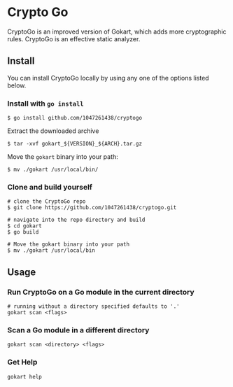 # Crypto Go

CryptoGo is an improved version of Gokart, which adds more cryptographic rules. CryptoGo is an effective static analyzer.

## Install

You can install CryptoGo locally by using any one of the options listed below.

### Install with `go install`

```shell
$ go install github.com/1047261438/cryptogo
```

Extract the downloaded archive

```shell
$ tar -xvf gokart_${VERSION}_${ARCH}.tar.gz
```

Move the `gokart` binary into your path:

```shell
$ mv ./gokart /usr/local/bin/
```

### Clone and build yourself

```shell
# clone the CryptoGo repo
$ git clone https://github.com/1047261438/cryptogo.git

# navigate into the repo directory and build
$ cd gokart
$ go build

# Move the gokart binary into your path
$ mv ./gokart /usr/local/bin
```

## Usage

### Run CryptoGo on a Go module in the current directory

```shell
# running without a directory specified defaults to '.'
gokart scan <flags>
```

### Scan a Go module in a different directory

```shell
gokart scan <directory> <flags> 
```

### Get Help

```shell
gokart help
```
